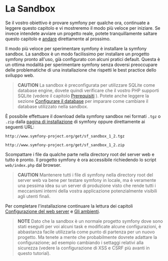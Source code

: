La Sandbox
===========

Se il vostro obiettivo è provare symfony per qualche ora, continuate a leggere questo
capitolo e vi mostreremo il modo più veloce per iniziare. Se invece intendete avviare
un progetto reale, potete tranquillamente saltare questo capitolo e
[andare](#chapter_04-Installazione-di-symfony) direttamente al prossimo.

Il modo più veloce per sperimentare symfony è installare la symfony sandbox. La
sandbox è un modo facilissimo per installare un progetto symfony pronto all'uso, già
configurato con alcuni pratici default. Questa è un ottima modalità per sperimentare symfony 
senza doversi preoccupare delle problematiche di una installazione che rispetti le best practice
dello sviluppo web.

>**CAUTION**
>La sandbox è preconfigurata per utilizzare SQLite come database
>engine, dovete quindi verificare che il vostro PHP supporti SQLite (vedere il
>capitolo [Prerequisiti](#chapter_02-Prerequisiti) ). Potete anche
>leggere la sezione [Configurare il database](#chapter_05-Configurare-il-database)
>per imparare come cambiare il database utilizzato nella sandbox.

È possibile effettuare il download della symfony sandbox nei formati `.tgz` o `.zip` dalla
[pagina di installazione](http://www.symfony-project.org/installation/1_2) di symfony
oppure direttamente ai seguenti URL:

    http://www.symfony-project.org/get/sf_sandbox_1_2.tgz

    http://www.symfony-project.org/get/sf_sandbox_1_2.zip

Scompattare i file da qualche parte nella directory root del server web e tutto è pronto.
Il progetto symfony è ora accessibile richiedendo lo script `web/index.php`
dal browser.

>**CAUTION**
>Mantenere tutti i file di symfony nella directory root del server web va bene per
>testare symfony in locale, ma è veramente una pessima idea su
>un server di produzione visto che rende tutti i meccanismi interni della vostra
>applicazione potenzialmente visibili agli utenti finali.

Per completare l'installazione continuare la lettura dei capitoli
[Configurazione del web server](#chapter_06-Configurazione-del-web-server)
e [Gli ambienti](#chapter_07-Gli-ambienti).

>**NOTE**
>Dato che la sandbox è un normale progetto symfony dove sono stati eseguiti
>per voi alcuni task e modificate alcune configurazioni, è abbastanza facile
>utilizzarla come punto di partenza per un nuovo progetto.
>Ma tenete a mente che probabilmente dovrete adattare la configurazione; ad esempio
>cambiando i settaggi relativi alla sicurezza (vedere la configurazione di XSS
>e CSRF più avanti in questo tutorial).
